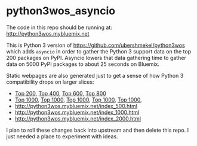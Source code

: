 # python3wos_asyncio

The code in this repo should be running at: http://python3wos.mybluemix.net

This is Python 3 version of https://github.com/ubershmekel/python3wos which adds `asyncio` in order to gather the Python 3 support data on the top 200 packages on PyPI.  Asyncio lowers that data gathering time to gather data on 5000 PyPI packages to about 25 seconds on Bluemix.

Static webpages are also generated just to get a sense of how Python 3 compatibility drops on larger slices:
* [Top 200](http://python3wos.mybluemix.net/index_0200.html),
[Top 400](http://python3wos.mybluemix.net/index_0400.html),
[Top 600](http://python3wos.mybluemix.net/index_0600.html),
[Top 800](http://python3wos.mybluemix.net/index_0800.html)
* [Top 1000](http://python3wos.mybluemix.net/index_1000.html),
[Top 1000](http://python3wos.mybluemix.net/index_1000.html),
[Top 1000](http://python3wos.mybluemix.net/index_1000.html),
[Top 1000](http://python3wos.mybluemix.net/index_1000.html),
[Top 1000](http://python3wos.mybluemix.net/index_1000.html), 
* http://python3wos.mybluemix.net/index_500.html
* http://python3wos.mybluemix.net/index_1000.html
* http://python3wos.mybluemix.net/index_2000.html

I plan to roll these changes back into upstream and then delete this repo.  I just needed a place to experiment with ideas.
